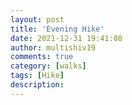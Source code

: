 ```yaml
---
layout: post
title: 'Evening Hike'
date: 2021-12-31 19:41:08
author: multishiv19
comments: true
category: [walks]
tags: [Hike]
description: 
---
```


<div width='100%' class='strava-embed-placeholder' data-embed-type='activity' data-embed-id='6451187950'></div>
<script src='https://strava-embeds.com/embed.js'></script>
